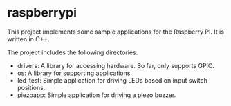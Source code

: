 # raspberrypi

This project implements some sample applications for the Raspberry PI. It is written in C++.

The project includes the following directories:
 - drivers: A library for accessing hardware. So far, only supports GPIO.
 - os: A library for supporting applications.
 - led_test: Simple application for driving LEDs based on input switch positions.
 - piezoapp: Simple application for driving a piezo buzzer.
